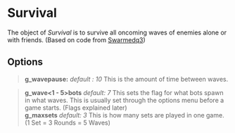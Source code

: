 # Survival #

The object of <i>Survival</i> is to survive all oncoming waves of enemies alone or with friends. (Based on code from [Swarmedq3](http://code.google.com/p/swarmedq3))
## Options ##
> <b>g_wavepause:</b> <i>default : 10</i> This is the amount of time between waves.<br>
<blockquote><b>g_wave<1 - 5>bots</b> <i>default: 7</i> This sets the flag for what bots spawn in what waves. This is usually set through the options menu before a game starts. (Flags explained later)<br>
<b>g_maxsets</b> <i>default: 3</i> This is how many sets are played in one game. (1 Set = 3 Rounds = 5 Waves)